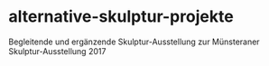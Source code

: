 # alternative-skulptur-projekte
Begleitende und ergänzende Skulptur-Ausstellung zur Münsteraner Skulptur-Ausstellung 2017
